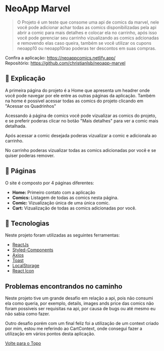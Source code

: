 # NeoApp Marvel

>  O Projeto é um teste que consome uma api de comics da marvel, nele você pode adicionar achar todas as comics disponibilizadas pela api abrir a comic para mais detalhes e colocar ela no carrinho, após isso você pode gerenciar seu carrinho vizualizando as comics adcionadas e removendo elas caso queira, também se você utilizar os cupons neoapp10 ou neoapp10rao poderas ter descontos em suas compras.

Confira a aplicação: https://neoappcomics.netlify.app/<br>
Repositório: https://github.com/christianlsb/neoapp-marvel
## :page_facing_up: Explicação

A primeira página do projeto é a Home que apresenta um headrer onde você pode navegar por ele entre as outras páginas da aplicação. Também na home é possível acessar todas as comics do projeto clicando em "Acessar os Quadrinhos"

Acessando á página de comics você pode vizualizar as comics do projeto, e se preferir poderas clicar no botão "Mais detalhes" para ver a comic mais detalhada.

Após acessar a comic desejada poderas vizualizar a comic e adicionala ao carrinho.

No carrinho poderas vizualizar todas as comics adicionadas por você e se quiser poderas remover.

## 📁 Páginas

O site é composto por 4 páginas diferentes:

- **Home:** Primeiro contato com a aplicação
- **Comics:** Listagem de todas as comics nesta página.
- **Comic:** Vizualização única de uma única comic.
- **Cart:** Vizualização de todas as comics adicionadas por você.



## :rocket: Tecnologias ##

Neste projeto foram utilizadas as seguintes ferramentas:

- [ReactJs](https://pt-br.reactjs.org/)
- [Styled-Components](https://styled-components.com/)
- [Axios](https://axios-http.com/docs/intro)
- [Toast](https://fkhadra.github.io/react-toastify/introduction/)
- [LocalStorage](https://developer.mozilla.org/pt-BR/docs/Web/API/Window/localStorage)
- [React Icon](https://react-icons.github.io/react-icons/)


## Problemas encontrandos no caminho

Neste projeto tive um grande desafio em relação a api, pois não consumi ela como queria, por exemplo, details, images ands price das comics não foram possíveis ser requisitas na api, por causa de bugs ou até mesmo eu não sabia como fazer. 

Outro desafio porém com um final feliz foi a utilização de um context criado por mim, estou me referindo ao CartContext, onde consegui fazer a utilização em vários pontos desta aplicação.

<a href="#top">Volte para o Topo</a>